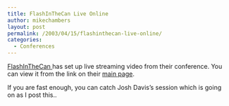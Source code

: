 ```yaml
---
title: FlashInTheCan Live Online
author: mikechambers
layout: post
permalink: /2003/04/15/flashinthecan-live-online/
categories:
  - Conferences
---
```



[FlashInTheCan ][1]has set up live streaming video from their conference. You can view it from the link on their [main page][1].

If you are fast enough, you can catch Josh Davis&#8217;s session which is going on as I post this..

 [1]: http://www.flashinthecan.com